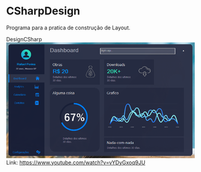 # CSharpDesign
Programa para a pratica de construção de Layout. 


DesignCSharp
![alt text](https://raw.githubusercontent.com/raperina98/CSharpDesign/master/imgProjetos/imgDesignCSharp.PNG)
Link: https://www.youtube.com/watch?v=vYDyGxoq9JU
